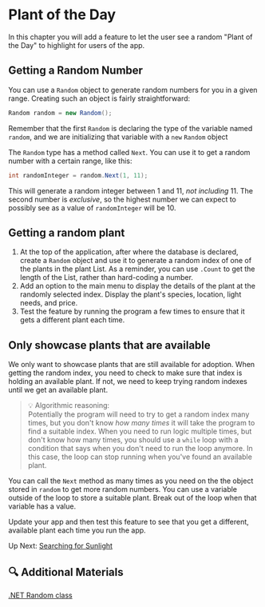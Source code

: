 # Plant of the Day
In this chapter you will add a feature to let the user see a random "Plant of the Day" to highlight for users of the app. 

## Getting a Random Number
You can use a `Random` object to generate random numbers for you in a given range. Creating such an object is fairly straightforward:
``` csharp
Random random = new Random();
```
Remember that the first `Random` is declaring the type of the variable named `random`, and we are initializing that variable with a `new` `Random` object

The `Random` type has a method called `Next`. You can use it to get a random number with a certain range, like this: 
``` csharp
int randomInteger = random.Next(1, 11);
```
This will generate a random integer between 1 and 11, _not including_ 11. The second number is _exclusive_, so the highest number we can expect to possibly see as a value of `randomInteger` will be 10. 

## Getting a random plant
1. At the top of the application, after where the database is declared, create a `Random` object and use it to generate a random index of one of the plants in the plant List. As a reminder, you can use `.Count` to get the length of the List, rather than hard-coding a number. 
2. Add an option to the main menu to display the details of the plant at the randomly selected index. Display the plant's species, location, light needs, and price.
3. Test the feature by running the program a few times to ensure that it gets a different plant each time.  

## Only showcase plants that are available
We only want to showcase plants that are still available for adoption. When getting the random index, you need to check to make sure that index is holding an available plant. If not, we need to keep trying random indexes until we get an available plant. 

> 💡 Algorithmic reasoning: <br> Potentially the program will need to try to get a random index many times, but you don't know _how many times_ it will take the program to find a suitable index. When you need to run logic multiple times, but don't know how many times, you should use a `while` loop with a condition that says when you don't need to run the loop anymore. In this case, the loop can stop running when you've found an available plant. 

You can call the `Next` method as many times as you need on the the object stored in `random` to get more random numbers. You can use a variable outside of the loop to store a suitable plant. Break out of the loop when that variable has a value. 

Update your app and then test this feature to see that you get a different, available plant each time you run the app.

Up Next: [Searching for Sunlight](./extravert-search.md)

## 🔍 Additional Materials

[.NET Random class](https://learn.microsoft.com/en-us/dotnet/api/system.random?view=net-6.0)